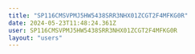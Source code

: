 ```yaml
---
title: "SP116CMSVPMJ5HW5438SRR3NHX01ZCGT2F4MFKG0R"
date: 2024-05-23T11:48:24.361Z
user: SP116CMSVPMJ5HW5438SRR3NHX01ZCGT2F4MFKG0R
layout: "users"
---
```

    